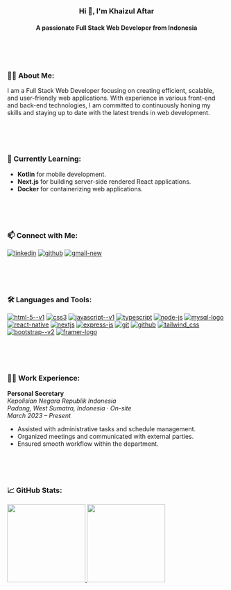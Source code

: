 <h3 align="center">Hi 👋, I'm Khaizul Aftar</h3>
<h4 align="center">A passionate Full Stack Web Developer from Indonesia</h3>

<br>
<br>
<br>

### 👨‍💻 About Me:
I am a Full Stack Web Developer focusing on creating efficient, scalable, and user-friendly web applications. With experience in various front-end and back-end technologies, I am committed to continuously honing my skills and staying up to date with the latest trends in web development.

<br>
<br>
<br>

### 🌱 Currently Learning:
- **Kotlin** for mobile development.
- **Next.js** for building server-side rendered React applications.
- **Docker** for containerizing web applications.

<br>
<br>
<br>

### 📫 Connect with Me:
<p align="left">
  <a href="www.linkedin.com/in/khaizulaftar" target="_blank"><img src="https://img.icons8.com/fluency/40/linkedin.png" alt="linkedin"/></a>
  <a href="https://github.com/khaizulaftar" target="_blank"><img src="https://img.icons8.com/fluency/40/github.png" alt="github"/></a>
  <a href="mailto:khaizulaftar150704@gmail.com" target="_blank"><img  src="https://img.icons8.com/color/40/gmail-new.png" alt="gmail-new"/></a>
</p>

<br>
<br>
<br>

### 🛠️ Languages and Tools:
<p align="left">
  <a href="https://www.w3.org/html/" target="_blank" rel="noreferrer"><img src="https://img.icons8.com/color/40/html-5--v1.png" alt="html-5--v1"/></a>
  <a href="https://www.w3schools.com/css/" target="_blank"><img src="https://img.icons8.com/color/40/css3.png" alt="css3"/></a>
  <a href="https://developer.mozilla.org/en-US/docs/Web/JavaScript" target="_blank"><img src="https://img.icons8.com/color/40/javascript--v1.png" alt="javascript--v1"/></a>
  <a href="https://www.typescriptlang.org/" target="_blank"><img src="https://img.icons8.com/color/40/typescript.png" alt="typescript"/></a>
  <a href="https://nodejs.org" target="_blank"><img src="https://img.icons8.com/fluency/40/node-js.png" alt="node-js"/></a>
  <a href="https://www.mysql.com/" target="_blank"><img src="https://img.icons8.com/color/40/mysql-logo.png" alt="mysql-logo"/></a>
  <a href="https://reactjs.org/" target="_blank"><img src="https://img.icons8.com/color/40/react-native.png" alt="react-native"/></a>
  <a href="https://nextjs.org/" target="_blank"><img src="https://img.icons8.com/fluency/40/nextjs.png" alt="nextjs"/></a>
  <a href="https://expressjs.com" target="_blank"><img src="https://img.icons8.com/fluency/40/express-js.png" alt="express-js"/></a>
  <a href="https://git-scm.com/" target="_blank"><img src="https://img.icons8.com/color/40/git.png" alt="git"/></a>
  <a href="https://github.com/" target="_blank"><img src="https://img.icons8.com/fluency/40/github.png" alt="github"/></a>
  <a href="https://tailwindcss.com/" target="_blank"><img src="https://img.icons8.com/color/40/tailwind_css.png" alt="tailwind_css"/></a>
  <a href="https://getbootstrap.com" target="_blank"><img src="https://img.icons8.com/color/40/bootstrap--v2.png" alt="bootstrap--v2"/></a>
  <a href="https://www.framer.com/motion/" target="_blank"><img src="https://img.icons8.com/plumpy/34/framer-logo.png" alt="framer-logo"/></a>
</p>

<br>
<br>
<br>

### 🧑‍💼 Work Experience:
**Personal Secretary**  
*Kepolisian Negara Republik Indonesia*  
*Padang, West Sumatra, Indonesia · On-site*  
*March 2023 – Present*  
- Assisted with administrative tasks and schedule management.
- Organized meetings and communicated with external parties.
- Ensured smooth workflow within the department.

<br>
<br>
<br>

### 📈 GitHub Stats:

<p align="left">
<a href="https://github.com/khaizulaftar">
  <img height="180em" src="https://github-readme-stats-eight-theta.vercel.app/api?username=khaizulaftar&show_icons=true&theme=algolia&include_all_commits=true&count_private=true"/>
  <img height="180em" src="https://github-readme-stats-eight-theta.vercel.app/api/top-langs/?username=khaizulaftar&layout=compact&langs_count=8&theme=algolia"/>
</a>
</p>
